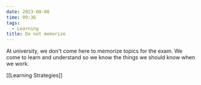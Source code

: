 ```yaml
---
date: 2023-08-08
time: 09:36
tags:
  - Learning
title: Do not memorize
---
```

At university, we don't come here to memorize topics for the exam. We come to learn and understand so we know the things we should know when we work.

[[Learning Strategies]]